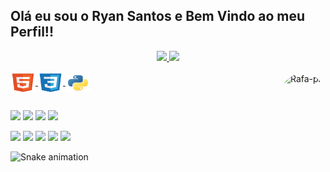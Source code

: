 ## Olá eu sou o Ryan Santos e Bem Vindo ao meu Perfil!!

<div align="center">
  <a href="https://github.com/ryansantox">
  <img height="180em" src="https://github-readme-stats.vercel.app/api?username=ryansantox&show_icons=true&theme=ocean_dark&include_all_commits=true&count_private=true"/>
  <img height="180em" src="https://github-readme-stats.vercel.app/api/top-langs/?username=ryansantox&layout=demo&langs_count=7&theme=ocean_dark"/>
</div>
  
<div style="display: inline_block"><br>
  <img align="center" alt="Rafa-HTML" height="30" width="40" src="https://raw.githubusercontent.com/devicons/devicon/master/icons/html5/html5-original.svg">
  <img align="center" alt="Rafa-CSS" height="30" width="40" src="https://raw.githubusercontent.com/devicons/devicon/master/icons/css3/css3-original.svg">
  <img align="center" alt="Rafa-Python" height="30" width="40" src="https://raw.githubusercontent.com/devicons/devicon/master/icons/python/python-original.svg">
  <img align="right" alt="Rafa-pic" height="150" style="border-radius:50px;" src="https://images-wixmp-ed30a86b8c4ca887773594c2.wixmp.com/f/e0a9b154-6af1-4966-8b30-8de9ebb8329f/df4dq20-e4792059-c382-4668-b7f9-d722d445667b.png?token=eyJ0eXAiOiJKV1QiLCJhbGciOiJIUzI1NiJ9.eyJzdWIiOiJ1cm46YXBwOjdlMGQxODg5ODIyNjQzNzNhNWYwZDQxNWVhMGQyNmUwIiwiaXNzIjoidXJuOmFwcDo3ZTBkMTg4OTgyMjY0MzczYTVmMGQ0MTVlYTBkMjZlMCIsIm9iaiI6W1t7InBhdGgiOiJcL2ZcL2UwYTliMTU0LTZhZjEtNDk2Ni04YjMwLThkZTllYmI4MzI5ZlwvZGY0ZHEyMC1lNDc5MjA1OS1jMzgyLTQ2NjgtYjdmOS1kNzIyZDQ0NTY2N2IucG5nIn1dXSwiYXVkIjpbInVybjpzZXJ2aWNlOmZpbGUuZG93bmxvYWQiXX0.KzUc_Fcn0OB3e1ZSNuQPfT5hazHZlFtFXdeFSHvtXgY">
</div>
  
##
  
<div> 
  <a href="https://instagram.com/rafaballerini" target="_blank"><img src="https://img.shields.io/badge/-Instagram-%23E4405F?style=for-the-badge&logo=instagram&logoColor=white" target="_blank"></a>  
  <a href = "mailto:lepojose@gmail.com"><img src="https://img.shields.io/badge/-Gmail-%23333?style=for-the-badge&logo=gmail&logoColor=white" target="_blank"></a>
  <a href = "mailto:lepojose@outlook.com"><img src="https://img.shields.io/badge/Microsoft_Outlook-0078D4?style=for-the-badge&logo=microsoft-outlook&logoColor=white"></a>
  <a href="https://www.linkedin.com/in/rafaella-ballerini-45875016a" target="_blank"><img src="https://img.shields.io/badge/-LinkedIn-%230077B5?style=for-the-badge&logo=linkedin&logoColor=white" target="_blank"></a> 
  
  <a><img src="https://img.shields.io/badge/Android-3DDC84?style=for-the-badge&logo=android&logoColor=white" target="_blank"></a> 
  <a><img src="https://img.shields.io/badge/Windows-0078D6?style=for-the-badge&logo=windows&logoColor=white" target="_blank"></a> 
  <a><img src="https://img.shields.io/badge/Xbox-107C10?style=for-the-badge&logo=xbox&logoColor=white" target="_blank"></a> 
  <a><img src="https://img.shields.io/badge/PlayStation-003791?style=for-the-badge&logo=playstation&logoColor=white" target="_blank"></a> 
  <a><img src="https://img.shields.io/badge/Steam-000000?style=for-the-badge&logo=steam&logoColor=white" target="_blank"></a> 
 
  ![Snake animation](https://github.com/ryansantox/ryansantox/blob/output/github-contribution-grid-snake.svg)
 
</div>

